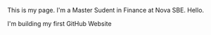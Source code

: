 This is my page. I'm a Master Sudent in Finance at Nova SBE. Hello. 

I'm building my first GitHub Website
